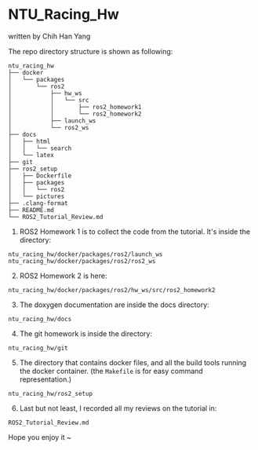 # NTU_Racing_Hw
written by Chih Han Yang

The repo directory structure is shown as following:
```
ntu_racing_hw
├── docker
│   └── packages
│       └── ros2
│           ├── hw_ws
│           │   └── src
│           │       ├── ros2_homework1
│           │       └── ros2_homework2
│           ├── launch_ws
│           └── ros2_ws
├── docs
│   ├── html
│   │   └── search
│   └── latex
├── git
├── ros2_setup
│   ├── Dockerfile
│   ├── packages
│   │   └── ros2
│   └── pictures
├── .clang-format
├── README.md
└── ROS2_Tutorial_Review.md
```
1. ROS2 Homework 1 is to collect the code from the tutorial. It's inside the directory:
```
ntu_racing_hw/docker/packages/ros2/launch_ws
ntu_racing_hw/docker/packages/ros2/ros2_ws
```
2. ROS2 Homework 2 is here:
```
ntu_racing_hw/docker/packages/ros2/hw_ws/src/ros2_homework2
```
3. The doxygen documentation are inside the docs directory:
```
ntu_racing_hw/docs
```
4. The git homework is inside the directory:
```
ntu_racing_hw/git
```
5. The directory that contains docker files, and all the build tools running the docker container. (the ```Makefile``` is for easy command representation.)
```
ntu_racing_hw/ros2_setup
```
6. Last but not least, I recorded all my reviews on the tutorial in:
```
ROS2_Tutorial_Review.md
```

Hope you enjoy it ~